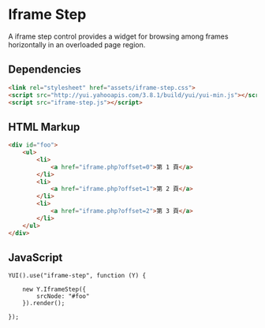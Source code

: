 Iframe Step
============

A iframe step control provides a widget for browsing among frames horizontally in an overloaded page region.

## Dependencies

```html
<link rel="stylesheet" href="assets/iframe-step.css">
<script src="http://yui.yahooapis.com/3.8.1/build/yui/yui-min.js"></script>
<script src="iframe-step.js"></script>
```

## HTML Markup

```html
<div id="foo">
    <ul>
        <li>
            <a href="iframe.php?offset=0">第 1 頁</a>
        </li>
        <li>
            <a href="iframe.php?offset=1">第 2 頁</a>
        </li>
        <li>
            <a href="iframe.php?offset=2">第 3 頁</a>
        </li>
    </ul>
</div>
```

## JavaScript


```javacript
YUI().use("iframe-step", function (Y) {

    new Y.IframeStep({
        srcNode: "#foo"
    }).render();

});
```
